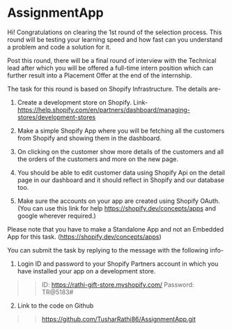 # AssignmentApp

Hi! Congratulations on clearing the 1st round of the selection process. This round will be testing your learning speed and how fast can you understand a problem and code a solution for it.	

Post this round, there will be a final round of interview with the Technical lead after which you will be offered a full-time intern position which can further result into a Placement Offer at the end of the internship.

The task for this round is based on Shopify Infrastructure. The details are-

1. Create a development store on Shopify. Link- https://help.shopify.com/en/partners/dashboard/managing-stores/development-stores

2. Make a simple Shopify App where you will be fetching all the customers from Shopify and showing them in the dashboard.

3. On clicking on the customer show more details of the customers and all the orders of the customers and more on the new page.

4. You should be able to edit customer data using Shopify Api on the detail page in our dashboard and it should reflect in Shopify and our database too.

 5. Make sure the accounts on your app are created using Shopify OAuth. (You can use this link for help https://shopify.dev/concepts/apps and google wherever required.)

Please note that you have to make a Standalone App and not an Embedded App for this task. (https://shopify.dev/concepts/apps)

You can submit the task by replying to the message with the following info-
1. Login ID and password to your Shopify Partners account in which you have installed your app on a development store.
>> ID: https://rathi-gift-store.myshopify.com/
>> Password: TR@5183#
2. Link to the code on Github
>> https://github.com/TusharRathi86/AssignmentApp.git
